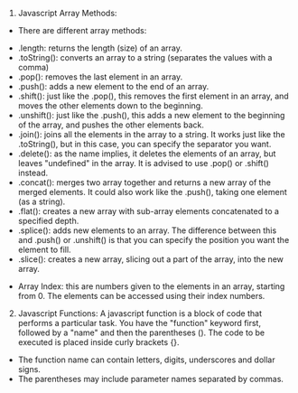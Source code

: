 1. Javascript Array Methods:

- There are different array methods:

* .length: returns the length (size) of an array.
* .toString(): converts an array to a string (separates the values with a comma)
* .pop(): removes the last element in an array.
* .push(): adds a new element to the end of an array.
* .shift(): just like the .pop(), this removes the first element in an array, and moves the other elements down to the beginning.
* .unshift(): just like the .push(), this adds a new element to the beginning of the array, and pushes the other elements back.
* .join(): joins all the elements in the array to a string. It works just like the .toString(), but in this case, you can specify the separator you want.
* .delete(): as the name implies, it deletes the elements of an array, but leaves "undefined" in the array. It is advised to use .pop() or .shift() instead.
* .concat(): merges two array together and returns a new array of the merged elements. It could also work like the .push(), taking one element (as a string).
* .flat(): creates a new array with sub-array elements concatenated to a specified depth.
* .splice(): adds new elements to an array. The difference between this and .push() or .unshift() is that you can specify the position you want the element to fill.
* .slice(): creates a new array, slicing out a part of the array, into the new array.

- Array Index: this are numbers given to the elements in an array, starting from 0. The elements can be accessed using their index numbers.

2. Javascript Functions: A javascript function is a block of code that performs a particular task. You have the "function" keyword first, followed by a "name" and then the parentheses (). The code to be executed is placed inside curly brackets {}.

- The function name can contain letters, digits, underscores and dollar signs.
- The parentheses may include parameter names separated by commas.
